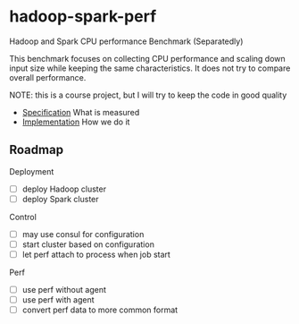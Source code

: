 # hadoop-spark-perf

Hadoop and Spark CPU performance Benchmark (Separatedly)

This benchmark focuses on collecting CPU performance and scaling down input size
while keeping the same characteristics. It does not try to compare overall performance.

NOTE: this is a course project, but I will try to keep the code in good quality

- [Specification](docs/spec.md) What is measured
- [Implementation](docs/impl.md) How we do it

## Roadmap

Deployment

- [ ] deploy Hadoop cluster 
- [ ] deploy Spark cluster

Control 

- [ ] may use consul for configuration
- [ ] start cluster based on configuration
- [ ] let perf attach to process when job start

Perf

- [ ] use perf without agent
- [ ] use perf with agent
- [ ] convert perf data to more common format

